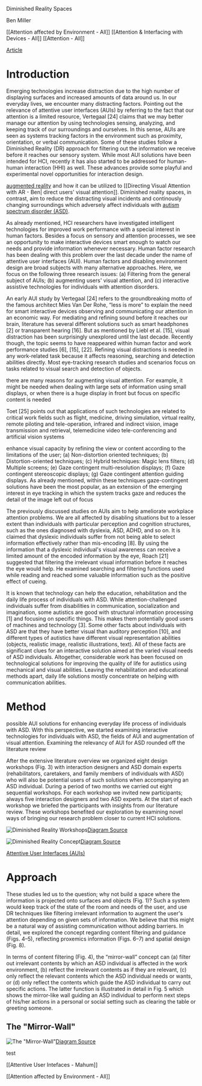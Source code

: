 Diminished Reality Spaces

Ben Miller

[[Attention affected by Environment - All]]
[[Attention & Interfacing with Devices - All]]
[[Attention - All]]



[Article](https://ieeexplore.ieee.org/abstract/document/7344759?casa_token=NVceMcG0x4IAAAAA:ESE3lc-tiTvd9WzoZzYtHxGrCpW7RPPQoX4LHKfwiD_wB2JXtv32a8R6QLjsP4I1oMj8fgWi8g)

# Introduction

Emerging technologies increase distraction due to the high number of displaying surfaces and increased amounts of data around us. In our everyday lives, we encounter many distracting factors. Pointing out the relevance of attentive user interfaces (AUIs) by referring to the fact that our attention is a limited resource, Vertegaal [24] claims that we may better manage our attention by using technologies sensing, analyzing, and keeping track of our surroundings and ourselves. In this sense, AUIs are seen as systems tracking factors in the environment such as proximity, orientation, or verbal communication. Some of these studies follow a Diminished Reality (DR) approach for filtering out the information we receive before it reaches our sensory system. While most AUI solutions have been intended for HCI, recently it has also started to be addressed for human-human interaction (HHI) as well. These advances provide some playful and experimental novel opportunities for interaction design.

[augmented reality](https://www.fi.edu/what-is-augmented-reality) and how it can be utilized to [[Directing Visual Attention with AR - Ben| direct users' visual attention]]. Diminished reality spaces, in contrast, aim to reduce the distracting visual incidents and continously changing surroundings which adversely affect individuals with [autism spectrum disorder (ASD)](https://www.cdc.gov/ncbddd/autism/facts.html).  


As already mentioned, HCI researchers have investigated intelligent technologies for improved work performance with a special interest in human factors. Besides a focus on sensory and attention processes, we see an opportunity to make interactive devices smart enough to watch our needs and provide information whenever necessary. Human factor research has been dealing with this problem over the last decade under the name of attentive user interfaces (AUI). Human factors and disabling environment design are broad subjects with many alternative approaches. Here, we focus on the following three research issues: (a) Filtering from the general subject of AUIs; (b) augmenting users' visual attention, and (c) interactive assistive technologies for individuals with attention disorders.

An early AUI study by Vertegaal [24] refers to the groundbreaking motto of the famous architect Mies Van Der Rohe, “less is more” to explain the need for smart interactive devices observing and communicating our attention in an economic way. For mediating and refining sound before it reaches our brain, literature has several different solutions such as smart headphones [2] or transparent hearing [16]. But as mentioned by Liebl et al. [15], visual distraction has been surprisingly unexplored until the last decade. Recently though, the topic seems to have reappeared within human factor and work performance studies [6], [15], [22]. Refining visual distractions is needed in any work-related task because it affects reasoning, searching and detection abilities directly. Most eye-tracking research studies and scenarios focus on tasks related to visual search and detection of objects.

there are many reasons for augmenting visual attention. For example, it might be needed when dealing with large sets of information using small displays, or when there is a huge display in front but focus on specific content is needed

Toet [25] points out that applications of such technologies are related to critical work fields such as flight, medicine, driving simulation, virtual reality, remote piloting and tele-operation, infrared and indirect vision, image transmission and retrieval, telemedicine video tele-conferencing and artificial vision systems

enhance visual capacity by refining the view or content according to the limitations of the user; (a) Non-distortion oriented techniques; (b) Distortion-oriented techniques; (c) Hybrid techniques: Magic lens filters; (d) Multiple screens; (e) Gaze contingent multi-resolution displays; (f) Gaze contingent stereoscopic displays; (g) Gaze contingent attention guiding displays. As already mentioned, within these techniques gaze-contingent solutions have been the most popular, as an extension of the emerging interest in eye tracking in which the system tracks gaze and reduces the detail of the image left out of focus

The previously discussed studies on AUIs aim to help ameliorate workplace attention problems. We are all affected by disabling situations but to a lesser extent than individuals with particular perception and cognition structures, such as the ones diagnosed with dyslexia, ASD, ADHD, and so on. It is claimed that dyslexic individuals suffer from not being able to select information effectively rather than mis-encoding [8]. By using the information that a dyslexic individual's visual awareness can receive a limited amount of the encoded information by the eye, Roach [21] suggested that filtering the irrelevant visual information before it reaches the eye would help. He examined searching and filtering functions used while reading and reached some valuable information such as the positive effect of cueing.

It is known that technology can help the education, rehabilitation and the daily life process of individuals with ASD. While attention-challenged individuals suffer from disabilities in communication, socialization and imagination, some autistics are good with structural information processing [1] and focusing on specific things. This makes them potentially good users of machines and technology [3]. Some other facts about individuals with ASD are that they have better visual than auditory perception [10], and different types of autistics have different visual representation abilities (objects, realistic image, realistic illustrations, text). All of these facts are significant clues for an interactive solution aimed at the varied visual needs of ASD individuals. Altogether, considerable work has been focused on technological solutions for improving the quality of life for autistics using mechanical and visual abilities. Leaving the rehabilitation and educational methods apart, daily life solutions mostly concentrate on helping with communication abilities.


# Method

possible AUI solutions for enhancing everyday life process of individuals with ASD. With this perspective, we started examining interactive technologies for individuals with ASD, the fields of AUI and augmentation of visual attention. Examining the relevancy of AUI for ASD rounded off the literature review

After the extensive literature overview we organized eight design workshops (Fig. 3) with interaction designers and ASD domain experts (rehabilitators, caretakers, and family members of individuals with ASD) who will also be potential users of such solutions when accompanying an ASD individual. During a period of two months we carried out eight sequential workshops. For each workshop we invited new participants; always five interaction designers and two ASD experts. At the start of each workshop we briefed the participants with insights from our literature review. These workshops benefited our exploration by examining novel ways of bringing our research problem closer to current HCI solutions.

![Diminished Reality Workshops](Images/Diminished_Reality_Workshops.png)[Diagram Source](https://ieeexplore-ieee-org.ezproxy.library.uvic.ca/document/7344759)


![Diminished Reality Concept](Images/Diminished_Reality.png)[Diagram Source](https://ieeexplore-ieee-org.ezproxy.library.uvic.ca/document/7344759)

[Attentive User Interfaces (AUIs)](https://interruptions.net/literature/Vertegaal-CACM03-p30-vertegaal.pdf)


# Approach

These studies led us to the question; why not build a space where the information is projected onto surfaces and objects (Fig. 1)? Such a system would keep track of the state of the room and needs of the user, and use DR techniques like filtering irrelevant information to augment the user's attention depending on given sets of information. We believe that this might be a natural way of assisting communication without adding barriers. In detail, we explored the concept regarding content filtering and guidance (Figs. 4–5), reflecting proxemics information (Figs. 6–7) and spatial design (Fig. 8).




In terms of content filtering (Fig. 4), the “mirror-wall” concept can (a) filter out irrelevant contents by which an ASD individual is affected in the work environment, (b) reflect the irrelevant contents as if they are relevant, (c) only reflect the relevant contents which the ASD individual needs or wants, or (d) only reflect the contents which guide the ASD individual to carry out specific actions. The latter function is illustrated in detail in Fig. 5 which shows the mirror-like wall guiding an ASD individual to perform next steps of his/her actions in a personal or social setting such as clearing the table or greeting someone.

## The "Mirror-Wall"

![The "Mirror-Wall"](Images/Diminished_Reality_Guidance.png)[Diagram Source](https://ieeexplore-ieee-org.ezproxy.library.uvic.ca/document/7344759)



test


[[Attentive User Intefaces - Mahum]]

[[Attention affected by Environment - All]]